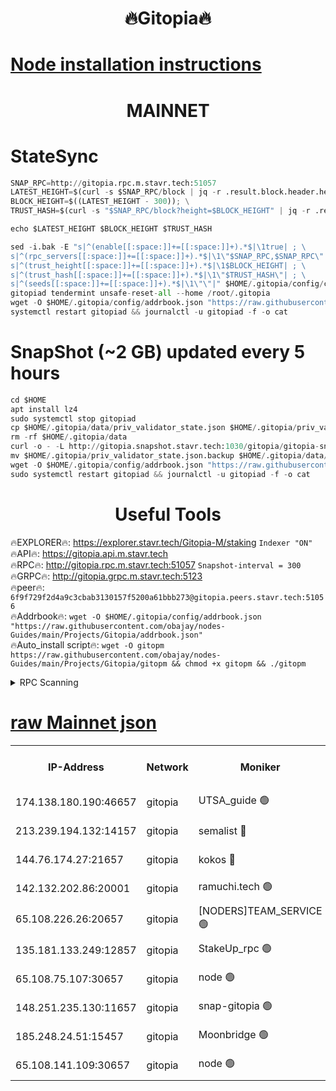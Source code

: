<h1 align="center"> 🔥Gitopia🔥</h1>

[Node installation instructions](https://github.com/obajay/nodes-Guides/tree/main/Projects/Gitopia)
=

<h1 align="center"> MAINNET</h1>

# StateSync
```python
SNAP_RPC=http://gitopia.rpc.m.stavr.tech:51057
LATEST_HEIGHT=$(curl -s $SNAP_RPC/block | jq -r .result.block.header.height); \
BLOCK_HEIGHT=$((LATEST_HEIGHT - 300)); \
TRUST_HASH=$(curl -s "$SNAP_RPC/block?height=$BLOCK_HEIGHT" | jq -r .result.block_id.hash)

echo $LATEST_HEIGHT $BLOCK_HEIGHT $TRUST_HASH

sed -i.bak -E "s|^(enable[[:space:]]+=[[:space:]]+).*$|\1true| ; \
s|^(rpc_servers[[:space:]]+=[[:space:]]+).*$|\1\"$SNAP_RPC,$SNAP_RPC\"| ; \
s|^(trust_height[[:space:]]+=[[:space:]]+).*$|\1$BLOCK_HEIGHT| ; \
s|^(trust_hash[[:space:]]+=[[:space:]]+).*$|\1\"$TRUST_HASH\"| ; \
s|^(seeds[[:space:]]+=[[:space:]]+).*$|\1\"\"|" $HOME/.gitopia/config/config.toml
gitopiad tendermint unsafe-reset-all --home /root/.gitopia
wget -O $HOME/.gitopia/config/addrbook.json "https://raw.githubusercontent.com/obajay/nodes-Guides/main/Projects/Gitopia/addrbook.json"
systemctl restart gitopiad && journalctl -u gitopiad -f -o cat
```
# SnapShot (~2 GB) updated every 5 hours
```python
cd $HOME
apt install lz4
sudo systemctl stop gitopiad
cp $HOME/.gitopia/data/priv_validator_state.json $HOME/.gitopia/priv_validator_state.json.backup
rm -rf $HOME/.gitopia/data
curl -o - -L http://gitopia.snapshot.stavr.tech:1030/gitopia/gitopia-snap.tar.lz4 | lz4 -c -d - | tar -x -C $HOME/.gitopia --strip-components 2
mv $HOME/.gitopia/priv_validator_state.json.backup $HOME/.gitopia/data/priv_validator_state.json
wget -O $HOME/.gitopia/config/addrbook.json "https://raw.githubusercontent.com/obajay/nodes-Guides/main/Projects/Gitopia/addrbook.json"
sudo systemctl restart gitopiad && journalctl -u gitopiad -f -o cat
```
 <h1 align="center"> Useful Tools</h1>

🔥EXPLORER🔥:      https://explorer.stavr.tech/Gitopia-M/staking  `Indexer "ON"` \
🔥API🔥: 			 		 https://gitopia.api.m.stavr.tech \
🔥RPC🔥:           http://gitopia.rpc.m.stavr.tech:51057              `Snapshot-interval = 300` \
🔥GRPC🔥:          http://gitopia.grpc.m.stavr.tech:5123 \
🔥peer🔥:					 `6f9f729f2d4a9c3cbab3130157f5200a61bbb273@gitopia.peers.stavr.tech:51056` \
🔥Addrbook🔥:    ```wget -O $HOME/.gitopia/config/addrbook.json "https://raw.githubusercontent.com/obajay/nodes-Guides/main/Projects/Gitopia/addrbook.json"``` \
🔥Auto_install script🔥: ```wget -O gitopm https://raw.githubusercontent.com/obajay/nodes-Guides/main/Projects/Gitopia/gitopm && chmod +x gitopm && ./gitopm```


<details>
<summary>RPC Scanning</summary>

<h2 align="center"> We scan nodes in real time every 4 hours. And we provide the final result of RPC endpoints.
We cannot influence the operation of these nodes in any way. </h2>


```python
If Voting Power is higher than 0 --> then the Node is a validator of the network and may be subject to attack and be a potential threat to the chain.
```
```python
We marked such validators with a red symbol
```

</details>

[raw Mainnet json](https://rpc-check.gitopm.stavr.tech/gitopm/rpc-gitopm-result.json)
=

<table><tr><th>IP-Address</th><th>Network</th><th>Moniker</th><th>Latest Block Height</th><th>Earliest Block Height</th><th>Catching Up</th><th>Tx Index</th><th>Voting Power</th><th>Scan Time</th></tr><tr><td>174.138.180.190:46657</td><td>gitopia</td><td>UTSA_guide 🟢</td><td>10289858</td><td>6071990</td><td>False</td><td>on</td><td>0</td><td>2023-12-07T18:52:29.666325629UTC</td></tr><tr><td>213.239.194.132:14157</td><td>gitopia</td><td>semalist 🔴</td><td>10289867</td><td>6071990</td><td>False</td><td>off</td><td>429260</td><td>2023-12-07T18:52:48.798395136UTC</td></tr><tr><td>144.76.174.27:21657</td><td>gitopia</td><td>kokos 🔴</td><td>10289873</td><td>6071990</td><td>False</td><td>off</td><td>936373</td><td>2023-12-07T18:52:58.490187815UTC</td></tr><tr><td>142.132.202.86:20001</td><td>gitopia</td><td>ramuchi.tech 🟢</td><td>10289872</td><td>6548337</td><td>False</td><td>on</td><td>0</td><td>2023-12-07T18:52:57.859964997UTC</td></tr><tr><td>65.108.226.26:20657</td><td>gitopia</td><td>[NODERS]TEAM_SERVICE 🟢</td><td>10289883</td><td>6846001</td><td>False</td><td>on</td><td>0</td><td>2023-12-07T18:53:15.561725340UTC</td></tr><tr><td>135.181.133.249:12857</td><td>gitopia</td><td>StakeUp_rpc 🟢</td><td>10289873</td><td>8010001</td><td>False</td><td>on</td><td>0</td><td>2023-12-07T18:52:58.201302810UTC</td></tr><tr><td>65.108.75.107:30657</td><td>gitopia</td><td>node 🟢</td><td>10289879</td><td>8802845</td><td>False</td><td>on</td><td>0</td><td>2023-12-07T18:53:09.044642424UTC</td></tr><tr><td>148.251.235.130:11657</td><td>gitopia</td><td>snap-gitopia 🟢</td><td>10289872</td><td>9516001</td><td>False</td><td>on</td><td>0</td><td>2023-12-07T18:52:57.555496157UTC</td></tr><tr><td>185.248.24.51:15457</td><td>gitopia</td><td>Moonbridge 🟢</td><td>10289867</td><td>9781501</td><td>False</td><td>on</td><td>0</td><td>2023-12-07T18:52:48.502211496UTC</td></tr><tr><td>65.108.141.109:30657</td><td>gitopia</td><td>node 🟢</td><td>10289872</td><td>10145845</td><td>False</td><td>on</td><td>0</td><td>2023-12-07T18:52:57.311572494UTC</td></tr></table>
